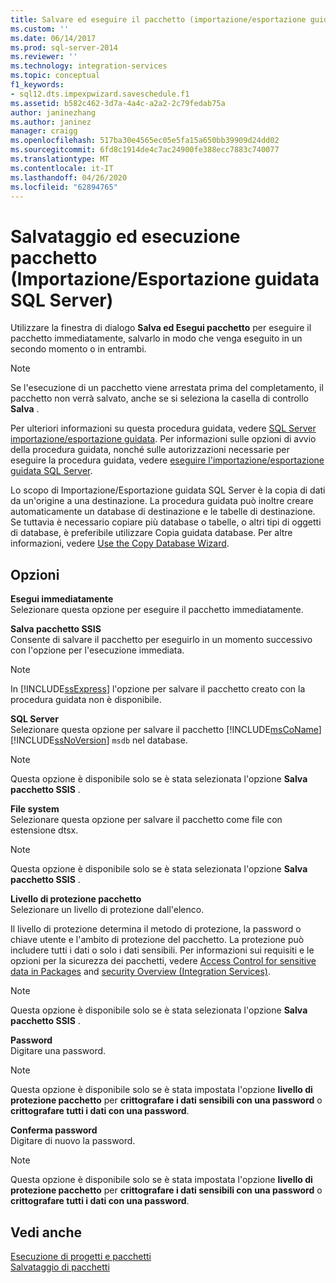```yaml
---
title: Salvare ed eseguire il pacchetto (importazione/esportazione guidata SQL Server) | Microsoft Docs
ms.custom: ''
ms.date: 06/14/2017
ms.prod: sql-server-2014
ms.reviewer: ''
ms.technology: integration-services
ms.topic: conceptual
f1_keywords:
- sql12.dts.impexpwizard.saveschedule.f1
ms.assetid: b582c462-3d7a-4a4c-a2a2-2c79fedab75a
author: janinezhang
ms.author: janinez
manager: craigg
ms.openlocfilehash: 517ba30e4565ec05e5fa15a650bb39909d24dd02
ms.sourcegitcommit: 6fd8c1914de4c7ac24900fe388ecc7883c740077
ms.translationtype: MT
ms.contentlocale: it-IT
ms.lasthandoff: 04/26/2020
ms.locfileid: "62894765"
---
```

# <a name="save-and-execute-package-sql-server-import-and-export-wizard"></a>Salvataggio ed esecuzione pacchetto (Importazione/Esportazione guidata SQL Server)
  Utilizzare la finestra di dialogo **Salva ed Esegui pacchetto** per eseguire il pacchetto immediatamente, salvarlo in modo che venga eseguito in un secondo momento o in entrambi.  
  
> [!NOTE]  
>   Se l'esecuzione di un pacchetto viene arrestata prima del completamento, il pacchetto non verrà salvato, anche se si seleziona la casella di controllo **Salva** .  
  
 Per ulteriori informazioni su questa procedura guidata, vedere [SQL Server importazione/esportazione guidata](import-and-export-data-with-the-sql-server-import-and-export-wizard.md). Per informazioni sulle opzioni di avvio della procedura guidata, nonché sulle autorizzazioni necessarie per eseguire la procedura guidata, vedere [eseguire l'importazione/esportazione guidata SQL Server](start-the-sql-server-import-and-export-wizard.md).  
  
 Lo scopo di Importazione/Esportazione guidata SQL Server è la copia di dati da un'origine a una destinazione. La procedura guidata può inoltre creare automaticamente un database di destinazione e le tabelle di destinazione. Se tuttavia è necessario copiare più database o tabelle, o altri tipi di oggetti di database, è preferibile utilizzare Copia guidata database. Per altre informazioni, vedere [Use the Copy Database Wizard](../../relational-databases/databases/use-the-copy-database-wizard.md).  
  
## <a name="options"></a>Opzioni  
 **Esegui immediatamente**  
 Selezionare questa opzione per eseguire il pacchetto immediatamente.  
  
 **Salva pacchetto SSIS**  
 Consente di salvare il pacchetto per eseguirlo in un momento successivo con l'opzione per l'esecuzione immediata.  
  
> [!NOTE]  
>  In [!INCLUDE[ssExpress](../../includes/ssexpress-md.md)] l'opzione per salvare il pacchetto creato con la procedura guidata non è disponibile.  
  
 **SQL Server**  
 Selezionare questa opzione per salvare il pacchetto [!INCLUDE[msCoName](../../includes/msconame-md.md)] [!INCLUDE[ssNoVersion](../../includes/ssnoversion-md.md)] `msdb` nel database.  
  
> [!NOTE]  
>  Questa opzione è disponibile solo se è stata selezionata l'opzione **Salva pacchetto SSIS** .  
  
 **File system**  
 Selezionare questa opzione per salvare il pacchetto come file con estensione dtsx.  
  
> [!NOTE]  
>  Questa opzione è disponibile solo se è stata selezionata l'opzione **Salva pacchetto SSIS** .  
  
 **Livello di protezione pacchetto**  
 Selezionare un livello di protezione dall'elenco.  
  
 Il livello di protezione determina il metodo di protezione, la password o chiave utente e l'ambito di protezione del pacchetto. La protezione può includere tutti i dati o solo i dati sensibili. Per informazioni sui requisiti e le opzioni per la sicurezza dei pacchetti, vedere [Access Control for sensitive data in Packages](../security/access-control-for-sensitive-data-in-packages.md) and [security Overview &#40;Integration Services&#41;](../security/security-overview-integration-services.md).  
  
> [!NOTE]  
>  Questa opzione è disponibile solo se è stata selezionata l'opzione **Salva pacchetto SSIS** .  
  
 **Password**  
 Digitare una password.  
  
> [!NOTE]  
>  Questa opzione è disponibile solo se è stata impostata l'opzione **livello di protezione pacchetto** per **crittografare i dati sensibili con una password** o **crittografare tutti i dati con una password**.  
  
 **Conferma password**  
 Digitare di nuovo la password.  
  
> [!NOTE]  
>  Questa opzione è disponibile solo se è stata impostata l'opzione **livello di protezione pacchetto** per **crittografare i dati sensibili con una password** o **crittografare tutti i dati con una password**.  
  
## <a name="see-also"></a>Vedi anche  
 [Esecuzione di progetti e pacchetti](../packages/run-integration-services-ssis-packages.md)   
 [Salvataggio di pacchetti](../save-packages.md)  
  
  
